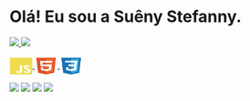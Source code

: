
# Olá! Eu sou a Suêny Stefanny.

<div>
  
  <a href="https://github.com/suenystefanny">
  <img height="180em" src="https://github-readme-stats.vercel.app/api?username=suenystefanny&show_icons=true&theme=radical&include_all_commits=true&count_private=true"/>
  <img height="180em" src="https://github-readme-stats.vercel.app/api/top-langs/?username=suenystefanny&layout=compact&langs_count=7&theme=radical"/>
    
</div>
  
<div style="display: inline_block"><br>
  
  <img align="center" alt="Sueny-Js" height="30" width="40" src="https://raw.githubusercontent.com/devicons/devicon/master/icons/javascript/javascript-plain.svg">
  <img align="center" alt="Sueny-HTML" height="30" width="40" src="https://raw.githubusercontent.com/devicons/devicon/master/icons/html5/html5-original.svg">
  <img align="center" alt="Sueny-CSS" height="30" width="40" src="https://raw.githubusercontent.com/devicons/devicon/master/icons/css3/css3-original.svg">
  
</div>
 
<div> 
  
  <a href="https://www.linkedin.com/in/su%C3%AAny-stefanny-351aa5104/" target="_blank"><img src="https://img.shields.io/badge/-LinkedIn-%230077B5?style=for-the-badge&logo=linkedin&logoColor=white" target="_blank"></a> 
   <a href="https://discord.com/channels/@me" target="_blank"><img src="https://img.shields.io/badge/Discord-7289DA?style=for-the-badge&logo=discord&logoColor=white" target="_blank"></a>
  <a href="https://www.twitch.tv/suenystefanny" target="_blank"><img src="https://img.shields.io/badge/Twitch-9146FF?style=for-the-badge&logo=twitch&logoColor=white" target="_blank"></a>
  <a href="https://instagram.com/suenystefanny" target="_blank"><img src="https://img.shields.io/badge/-Instagram-%23E4405F?style=for-the-badge&logo=instagram&logoColor=white" target="_blank"></a>
  
</div>

